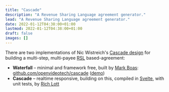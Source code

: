 ```yaml
---
title: "Cascade"
description: "A Revenue Sharing Language agreement generator."
lead: "A Revenue Sharing Language agreement generator."
date: 2022-01-12T04:38:00+01:00
lastmod: 2022-01-12T04:38:00+01:00
draft: false
images: []
---
```

There are two implementations of Nic Wistreich's [Cascade design](https://openvideo.tech/cascade/) for building a multi-step, multi-payee [RSL](/rsl/) based-agreement:
 - **Waterfall** – minimal and framework free, built by [Mark Boas](http://maboa.co/): [github.com/openvideotech/cascade](https://github.com/openvideotech/cascade) ([demo](https://openvideo.tech/cascade/))
 - **Cascade** – realtime responsive, building on this, compiled in [Svelte](https://svelte.dev/), with unit tests, by [Rich Lott](https://artfulrobot.uk)
